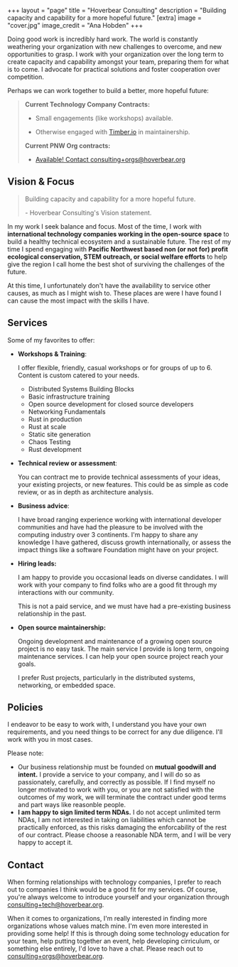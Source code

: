 +++
layout = "page"
title = "Hoverbear Consulting"
description = "Building capacity and capability for a more hopeful future."
[extra]
image = "cover.jpg"
image_credit = "Ana Hobden"
+++

Doing good work is incredibly hard work. The world is constantly weathering your organization with new challenges to overcome, and new opportunities to grasp. I work with your organization over the long term to create capacity and capability amongst your team, preparing them for what is to come. I advocate for practical solutions and foster cooperation over competition.

Perhaps we can work together to build a better, more hopeful future:

> **Current Technology Company Contracts:**
>  
>   * Small engagements (like workshops) available.
>  
>   * Otherwise engaged with [Timber.io](https://timber.io) in maintainership.
>
> **Current PNW Org contracts:**
> 
>   * [Available! Contact consulting+orgs@hoverbear.org](mailto:consulting+orgs@hoverbear.org)


## Vision & Focus

> Building capacity and capability for a more hopeful future.
>
> \- Hoverbear Consulting's Vision statement.

In my work I seek balance and focus. Most of the time, I work with **international technology companies working in the open-source space** to build a healthy technical ecosystem and a sustainable future. The rest of my time I spend engaging with **Pacific Northwest based non (or not for) profit ecological conservation, STEM outreach, or social welfare efforts** to help give the region I call home the best shot of surviving the challenges of the future.

At this time, I unfortunately don't have the availability to service other causes, as much as I might wish to. These places are were I have found I can cause the most impact with the skills I have.


## Services

Some of my favorites to offer:

* **Workshops & Training**:
  
  I offer flexible, friendly, casual workshops or for groups of up to 6. Content is custom catered to your needs. 

    + Distributed Systems Building Blocks
    + Basic infrastructure training
    + Open source development for closed source developers
    + Networking Fundamentals
    + Rust in production
    + Rust at scale
    + Static site generation
    + Chaos Testing
    + Rust development

* **Technical review or assessment**:

  You can contract me to provide technical assessments of your ideas, your existing projects, or new features. This could be as simple as code review, or as in depth as architecture analysis. 

* **Business advice**:

  I have broad ranging experience working with international developer communities and have had the pleasure to be involved with the computing industry over 3 continents. I'm happy to share any knowledge I have gathered, discuss growth internationally, or assess the impact things like a software Foundation might have on your project.

* **Hiring leads:**

  I am happy to provide you occasional leads on diverse candidates. I will work with your company to find folks who are a good fit through my interactions with our community.
 
  This is not a paid service, and we must have had a pre-existing business relationship in the past.

* **Open source maintainership:**
  
  Ongoing development and maintenance of a growing open source project is no easy task. The main service I provide is long term, ongoing maintenance services. I can help your open source project reach your goals.

  I prefer Rust projects, particularly in the distributed systems, networking, or embedded space.


## Policies

I endeavor to be easy to work with, I understand you have your own requirements, and you need things to be correct for any due diligence. I'll work with you in most cases.

Please note:

* Our business relationship must be founded on **mutual goodwill and intent.** I provide a service to your company, and I will do so as passionately, carefully, and correctly as possible. If I find myself no longer motivated to work with you, or you are not satisfied with the outcomes of my work, we will terminate the contract under good terms and part ways like reasonble people.
* **I am happy to sign limited term NDAs.** I do not accept unlimited term NDAs, I am not interested in taking on liabilities which cannot be practically enforced, as this risks damaging the enforcability of the rest of our contract. Please choose a reasonable NDA term, and I will be very happy to accept it.


## Contact

When forming relationships with technology companies, I prefer to reach out to companies I think would be a good fit for my services. Of course, you're always welcome to introduce yourself and your organization through [consulting+tech@hoverbear.org](mailto:consulting+tech@hoverbear.org).

When it comes to organizations, I'm really interested in finding more organizations whose values match mine. I'm even more interested in providing some help! If this is through doing some technology education for your team, help putting together an event, help developing cirriculum, or something else entirely, I'd love to have a chat. Please reach out to [consulting+orgs@hoverbear.org](consulting+orgs@hoverbear.org).